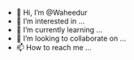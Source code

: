 - 👋 Hi, I’m @Waheedur
- 👀 I’m interested in ...
- 🌱 I’m currently learning ...
- 💞️ I’m looking to collaborate on ...
- 📫 How to reach me ...

<!---
Waheedur/Waheedur is a ✨ special ✨ repository because its `README.md` (this file) appears on your GitHub profile.
You can click the Preview link to take a look at your changes.
--->
